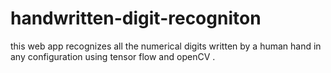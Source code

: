 # handwritten-digit-recogniton
this web app recognizes all the numerical digits written by a human hand in any configuration using tensor flow and openCV .
